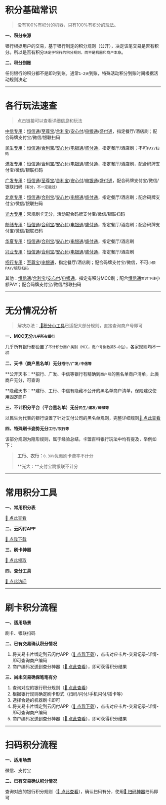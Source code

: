 # 积分基础常识

> 没有100%有积分的机器，只有100%有积分的玩法。

**一、积分来源**

银行根据用户的交易，基于银行制定的积分规则（公开），决定该笔交易是否有积分。所以是否有积分`决定于银行的积分规则，而不是机器和商户本身`。

**二、积分到账**

任何银行的积分都不是即时到账，通常`1-2天`到账，特殊活动积分到账时间根据活动规则决定

---

# 各行玩法速查

> 点击链接可以查看详细信息和玩法

[中信专用](tool/zxzy.md)：[恒信通](tool/hxt.md)/[至尊宝](tool/zzb.md)/[合利宝](tool/hlb.md)/[安心付](tool/axf.md)/[电银通](tool/dyt.md)/[盛付通](tool/sftsqb.md)，指定餐厅/酒店刷；配合码牌支付宝/微信/银联扫码

[民生专用](tool/mszy.md)：[恒信通](tool/hxt.md)/[合利宝](tool/hlb.md)/[安心付](tool/axf.md)/[电银通](tool/dyt.md)/[盛付通](tool/sftsqb.md)，指定餐厅/酒店刷；不可`PAY/扫码`

[浦发专用](tool/pfzy.md)：[恒信通](tool/hxt.md)/[合利宝](tool/hlb.md)/[安心付](tool/axf.md)/[电银通](tool/dyt.md)/[盛付通](tool/sftsqb.md)，指定餐厅/酒店刷，配合码牌支付宝/微信/银联扫码

[广发专用](tool/gfzy.md)：[恒信通](tool/hxt.md)/[至尊宝](tool/zzb.md)/[合利宝](tool/hlb.md)/[安心付](tool/axf.md)/[电银通](tool/dyt.md)/[盛付通](tool/sftsqb.md)，配合码牌支付宝/微信/银联扫码`（有分，不一定能过）`

[北京专用](tool/zxzy.md)：[恒信通](tool/hxt.md)/[合利宝](tool/hlb.md)/[安心付](tool/axf.md)/[电银通](tool/dyt.md)/[盛付通](tool/sftsqb.md)，指定餐厅/酒店刷；配合码牌支付宝/微信/银联扫码

[光大专用](tool/gdzy.md)：常规刷卡无分，活动配合码牌支付宝/微信/银联扫码

[邮储专用](tool/yczy.md)：[恒信通](tool/hxt.md)/[合利宝](tool/hlb.md)/[安心付](tool/axf.md)/[电银通](tool/dyt.md)/[盛付通](tool/sftsqb.md)，指定餐厅/酒店刷；配合码牌支付宝/微信/银联扫码

[华夏专用](tool/hxzy.md)：[恒信通](tool/hxt.md)/[合利宝](tool/hlb.md)/[安心付](tool/axf.md)/[电银通](tool/dyt.md)/[盛付通](tool/sftsqb.md)，指定餐厅/酒店刷

[兴业专用](tool/xyzy.md)：[恒信通](tool/hxt.md)/[合利宝](tool/hlb.md)/[安心付](tool/axf.md)/[电银通](tool/dyt.md)/[盛付通](tool/sftsqb.md)，指定餐厅/酒店刷

[招行专用](tool/zhzy.md)：[至尊宝](tool/zzb.md)/[电银通](tool/dyt.md)，指定餐厅/酒店刷；配合码牌支付宝/微信，不可`小额PAY/银联扫码`

其他：[恒信通](tool/hxt.md)/[合利宝](tool/hlb.md)/[安心付](tool/axf.md)/[电银通](tool/dyt.md)，指定有积分MCC刷；配合[恒信通](tool/hxt.md)`暂时下线`小额PAY；配合码牌支付宝/微信/银联扫码

---

# 无分情况分析

> 解决办法：[ :link:积分小工具](https://www.zjkmkj.com/Weixin/index)已适配大部分规则，直接查询商户号即可

**一、MCC无分`几乎所有银行`**

几乎所有银行都设置了`不计积分商户类别（MCC，商户号倒数第5-8位）`，各家规则均不一样

**二、天书（商户黑名单）无分`招行/广发/中信等`**

**公开天书：**招行、广发、中信等银行有精确到`商户号`的黑名单商户清单，此类商户无分，可查询

**隐藏天书：**建行、工行、中信有隐藏不公开的黑名单商户清单，保险建议使用固定商户

**三、不计积分平台（平台黑名单）无分`民生/浦发/邮储等`**

以民生为代表的银行设置了针对支付公司的黑名单规则，完整详细规则[:link: 点此查看](form/bjjfgz)

**四、特殊刷卡姿势无分`工行/农行等`**

该部分规则为隐形规则，属于经验总结，卡盟百科银行玩法中均有提及，举例如下：

> **工行、农行：**`0.3X%`优惠刷卡费率不计分
>
> **光大：**支付宝跳银联不计分

---

# 常用积分工具

**一、常用积分表**

[:link: 点此查看](form/jfgz)

**二、云闪付APP**

[:link: 点我下载](https://youhui.95516.com/hybrid_v3/html/help/download.html?source=1&v=20171215)

**三、刷卡神器**

[:link: 点此领取](https://agent.zjkmkj.com/?apid=2)

**四、查分工具**

[:link: 点此访问](https://mcc.zjkmkj.com/)

---

# 刷卡积分流程

**一、适用场景**

刷卡、银联扫码

**二、已有交易确认积分情况**

1. 将交易卡片绑定到云闪付APP（[:link: 点我下载](https://youhui.95516.com/hybrid_v3/html/help/download.html?source=1&v=20171215)），点击对应卡片-交易记录-详情-即可查询商户编码
2. 商户编码发送到查分神器（[:link: 点此查看](https://mcc.zjkmkj.com/)），即可获得积分结果

**三、尚未交易确保笔笔有分**

1. 查询对应的银行积分规则（[:link: 点此查看](form/jfgz)）
2. 根据银行规则确定刷卡形式（扫码/闪付/手机闪付/插卡等）
3. 选择合适的机器刷卡即可
4. 将交易卡片绑定到云闪付APP（[:link: 点我下载](https://youhui.95516.com/hybrid_v3/html/help/download.html?source=1&v=20171215)），点击对应卡片-交易记录-详情-即可查询商户编码
5. 商户编码发送到查分神器（[:link: 点此查看](https://mcc.zjkmkj.com)），即可获得积分结果

---

# 扫码积分流程

**一、适用场景**

微信、支付宝

**二、已有交易确认积分情况**

查询对应的银行积分规则（[:link: 点此查看](form/jfgz)），确认扫码有分，使用[:link: 扫码神器](tool/smxz)扫码即可
